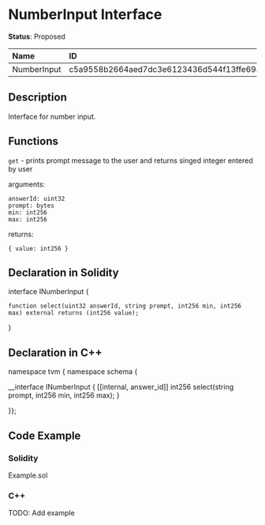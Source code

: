 
# NumberInput Interface

**Status**: Proposed

| Name        | ID                                                                |
| :---------- | :---------------------------------------------------------------- |
| NumberInput | c5a9558b2664aed7dc3e6123436d544f13ffe69ab0e259412f48c6d1c8588401  |


## Description

Interface for number input.

## Functions

`get` - prints prompt message to the user and returns singed integer entered by user

arguments:

	answerId: uint32
    prompt: bytes
	min: int256
	max: int256

returns:

	{ value: int256 }

## Declaration in Solidity

interface INumberInput {

	function select(uint32 answerId, string prompt, int256 min, int256 max) external returns (int256 value);

}

## Declaration in C++

namespace tvm { namespace schema {

__interface INumberInput {
	[[internal, answer_id]]
	int256 select(string prompt, int256 min, int256 max);
}

}};

## Code Example

### Solidity

Example.sol

### C++

TODO: Add example
